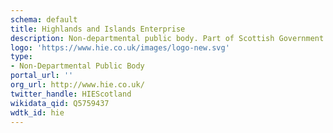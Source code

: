 ```yaml
---
schema: default
title: Highlands and Islands Enterprise
description: Non-departmental public body. Part of Scottish Government
logo: 'https://www.hie.co.uk/images/logo-new.svg'
type:
- Non-Departmental Public Body
portal_url: ''
org_url: http://www.hie.co.uk/
twitter_handle: HIEScotland
wikidata_qid: Q5759437
wdtk_id: hie
---
```

